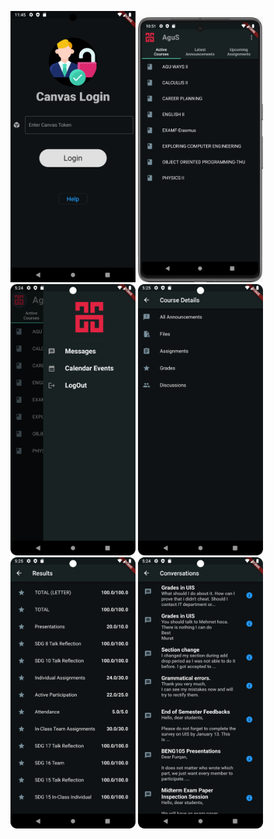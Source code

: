 <img src="login.png" alt="Image Description" width="200"/>       <img src="home.jpeg" alt="Image Description" width="200"/>      <img src="drawer.png" alt="Image Description" width="200"/>      <img src="course_datails.png" alt="Image Description" width="200"/>      <img src="grades.png" alt="Image Description" width="200"/>      <img src="messages.png" alt="Image Description" width="200"/>






